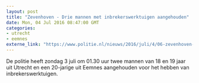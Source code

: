 ```yaml
---
layout: post
title: "Zevenhoven - Drie mannen met inbrekerswerktuigen aangehouden"
date: Mon, 04 Jul 2016 08:47:00 GMT
categories: 
- utrecht 
- eemnes 
externe_link: "https://www.politie.nl/nieuws/2016/juli/4/06-zevenhoven-drie-mannen-met-inbrekerswerktuigen-aangehouden.html"
---
```


De politie heeft zondag 3 juli om 01.30 uur twee mannen van 18 en 19 jaar uit Utrecht en een 20-jarige uit Eemnes aangehouden voor het hebben van inbrekerswerktuigen.
